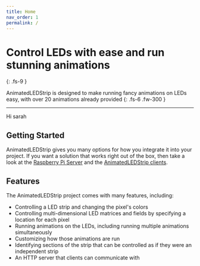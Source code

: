 ```yaml
---
title: Home
nav_order: 1
permalink: /
---
```


# Control LEDs with ease and run stunning animations
{: .fs-9 }

AnimatedLEDStrip is designed to make running fancy animations on LEDs easy, with over 20 animations already provided
{: .fs-6 .fw-300 }

---

Hi sarah

## Getting Started

AnimatedLEDStrip gives you many options for how you integrate it into your project.
If you want a solution that works right out of the box, then take a look at the [Raspberry Pi Server](/server#raspberry-pi-server) and the [AnimatedLEDStrip clients](/clients).

## Features

The AnimatedLEDStrip project comes with many features, including:

- Controlling a LED strip and changing the pixel's colors
- Controlling multi-dimensional LED matrices and fields by specifying a location for each pixel
- Running animations on the LEDs, including running multiple animations simultaneously
- Customizing how those animations are run
- Identifying sections of the strip that can be controlled as if they were an independent strip
- An HTTP server that clients can communicate with

